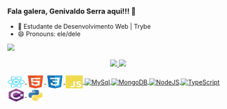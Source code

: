 ### Fala galera, Genivaldo Serra aqui!!! 👋

- 🌱 Estudante de Desenvolvimento Web | Trybe
- 😄 Pronouns: ele/dele

<!-- Minhas Redes -->
<div>
 <a href="https://www.linkedin.com/in/genivaldoserra"><img src="https://img.shields.io/badge/LinkedIn-0077B5?style=for-the-badge&logo=linkedin&logoColor=white" target="_blank"></a>
</div><br>

<!-- Dashboard -->
<div align="center">
 <a href="https://github.com/GenivaldoSerra">
 <img height="120em" src="https://github-readme-stats.vercel.app/api?username=GenivaldoSerra&show_icons=true&theme=merko&include_all_commits=true&count_private=true"/>
 <img height="180em" src="https://github-readme-stats.vercel.app/api/top-langs/?username=GenivaldoSerra&layout=compact&langs_count=7&theme=merko&count_private=true"/>
</div>
 
<!-- Icones das linguagens -->
<div style="display: inline_block"><br>  
  <img align="center" alt="React" height="30" width="40" src="https://raw.githubusercontent.com/devicons/devicon/master/icons/react/react-original.svg">
  <img align="center" alt="HTML5" height="30" width="40" src="https://raw.githubusercontent.com/devicons/devicon/master/icons/html5/html5-original.svg">
  <img align="center" alt="CSS3" height="30" width="40" src="https://raw.githubusercontent.com/devicons/devicon/master/icons/css3/css3-original.svg">
  <img align="center" alt="JavaScript" height="30" width="40" src="https://raw.githubusercontent.com/devicons/devicon/master/icons/javascript/javascript-plain.svg">
  <img align="center" alt="MySql" height="30" width="40" src="https://cdn.jsdelivr.net/gh/devicons/devicon/icons/mysql/mysql-plain-wordmark.svg">
  <img align="center" alt="MongoDB" height="30" width="40" src="https://cdn.jsdelivr.net/gh/devicons/devicon/icons/mongodb/mongodb-original.svg">
  <img align="center" alt="NodeJS" height="30" width="40" src="https://cdn.jsdelivr.net/gh/devicons/devicon/icons/nodejs/nodejs-plain.svg">
  <img align="center" alt="TypeScript" height="30" width="40" src="https://cdn.jsdelivr.net/gh/devicons/devicon/icons/typescript/typescript-original.svg">
  <img align="center" alt="Csharp" height="30" width="40" src="https://raw.githubusercontent.com/devicons/devicon/master/icons/csharp/csharp-original.svg">
  <img align="center" alt="Python" height="30" width="40" src="https://raw.githubusercontent.com/devicons/devicon/master/icons/python/python-original.svg">
</div>

